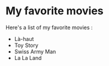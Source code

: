# My favorite movies
Here's a list of my favorite movies :  
- Là-haut
- Toy Story
- Swiss Army Man
- La La Land